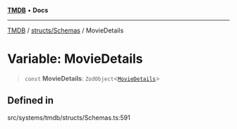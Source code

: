 [**TMDB**](../../../README.md) • **Docs**

***

[TMDB](../../../README.md) / [structs/Schemas](../README.md) / MovieDetails

# Variable: MovieDetails

> `const` **MovieDetails**: `ZodObject`\<[`MovieDetails`](../type-aliases/MovieDetails.md)\>

## Defined in

src/systems/tmdb/structs/Schemas.ts:591
